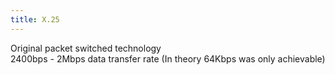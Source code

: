 ```yaml
---
title: X.25
---
```


Original packet switched technology  
2400bps - 2Mbps data transfer rate (In theory 64Kbps was only achievable)
